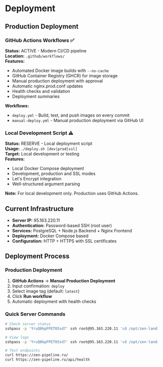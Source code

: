 # Deployment

## Production Deployment

### GitHub Actions Workflows ✅
**Status:** ACTIVE - Modern CI/CD pipeline  
**Location:** `.github/workflows/`  
**Features:**
- Automated Docker image builds with `--no-cache`
- GitHub Container Registry (GHCR) for image storage
- Manual production deployment with approval
- Automatic nginx.prod.conf updates
- Health checks and validation
- Deployment summaries

**Workflows:**
- `deploy.yml` - Build, test, and push images on every commit
- `manual-deploy.yml` - Manual production deployment via GitHub UI

### Local Development Script ⚠️
**Status:** RESERVE - Local deployment script  
**Usage:** `./deploy.sh [dev|prod|ssl]`  
**Target:** Local development or testing  
**Features:**
- Local Docker Compose deployment
- Development, production and SSL modes
- Let's Encrypt integration
- Well-structured argument parsing

**Note:** For local development only. Production uses GitHub Actions.

## Current Infrastructure

- **Server IP:** 95.163.220.11
- **Authentication:** Password-based SSH (root user)
- **Services:** PostgreSQL + Node.js Backend + Nginx Frontend
- **Deployment:** Docker Compose based
- **Configuration:** HTTP + HTTPS with SSL certificates

## Deployment Process

### Production Deployment
1. **GitHub Actions** → **Manual Production Deployment**
2. Input confirmation: `deploy`
3. Select image tag (default: `latest`)
4. Click **Run workflow**
5. Automatic deployment with health checks

### Quick Server Commands

```bash
# Check server status
sshpass -p 'YruQ8kpFPET03sd7' ssh root@95.163.220.11 'cd /opt/zen-landing && docker-compose ps'

# View logs
sshpass -p 'YruQ8kpFPET03sd7' ssh root@95.163.220.11 'cd /opt/zen-landing && docker-compose logs -f'

# Test endpoints
curl https://zen-pipeline.ru/
curl https://zen-pipeline.ru/api/health
``` 